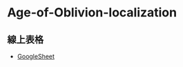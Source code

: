# Age-of-Oblivion-localization

## 線上表格
- [GoogleSheet](https://docs.google.com/spreadsheets/d/1GtMI9dnCoHoacve84HLuT04ux_f7izS3c25Sp3dd2pQ/edit#gid=0)
